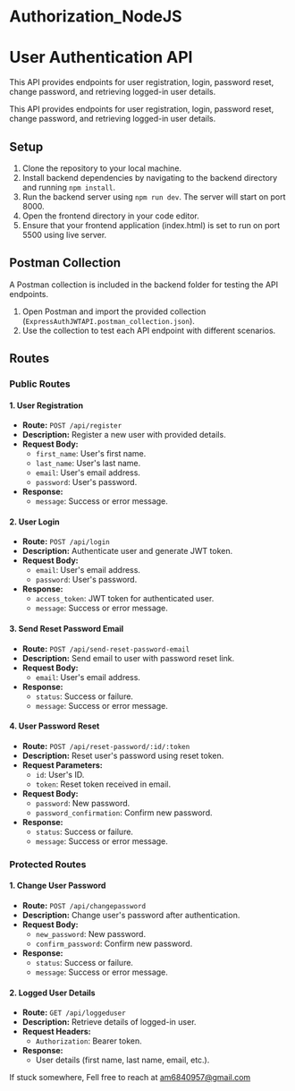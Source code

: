 ﻿# Authorization_NodeJS
# User Authentication API

This API provides endpoints for user registration, login, password reset, change password, and retrieving logged-in user details.

This API provides endpoints for user registration, login, password reset, change password, and retrieving logged-in user details.

## Setup

1. Clone the repository to your local machine.
2. Install backend dependencies by navigating to the backend directory and running `npm install`.
3. Run the backend server using `npm run dev`. The server will start on port 8000.
4. Open the frontend directory in your code editor.
5. Ensure that your frontend application (index.html) is set to run on port 5500 using live server.

## Postman Collection

A Postman collection is included in the backend folder for testing the API endpoints.

1. Open Postman and import the provided collection (`ExpressAuthJWTAPI.postman_collection.json`).
2. Use the collection to test each API endpoint with different scenarios.

## Routes

### Public Routes

#### 1. User Registration

- **Route:** `POST /api/register`
- **Description:** Register a new user with provided details.
- **Request Body:**
  - `first_name`: User's first name.
  - `last_name`: User's last name.
  - `email`: User's email address.
  - `password`: User's password.
- **Response:** 
  - `message`: Success or error message.

#### 2. User Login

- **Route:** `POST /api/login`
- **Description:** Authenticate user and generate JWT token.
- **Request Body:**
  - `email`: User's email address.
  - `password`: User's password.
- **Response:**
  - `access_token`: JWT token for authenticated user.
  - `message`: Success or error message.

#### 3. Send Reset Password Email

- **Route:** `POST /api/send-reset-password-email`
- **Description:** Send email to user with password reset link.
- **Request Body:**
  - `email`: User's email address.
- **Response:**
  - `status`: Success or failure.
  - `message`: Success or error message.

#### 4. User Password Reset

- **Route:** `POST /api/reset-password/:id/:token`
- **Description:** Reset user's password using reset token.
- **Request Parameters:**
  - `id`: User's ID.
  - `token`: Reset token received in email.
- **Request Body:**
  - `password`: New password.
  - `password_confirmation`: Confirm new password.
- **Response:**
  - `status`: Success or failure.
  - `message`: Success or error message.

### Protected Routes

#### 1. Change User Password

- **Route:** `POST /api/changepassword`
- **Description:** Change user's password after authentication.
- **Request Body:**
  - `new_password`: New password.
  - `confirm_password`: Confirm new password.
- **Response:**
  - `status`: Success or failure.
  - `message`: Success or error message.

#### 2. Logged User Details

- **Route:** `GET /api/loggeduser`
- **Description:** Retrieve details of logged-in user.
- **Request Headers:**
  - `Authorization`: Bearer token.
- **Response:**
  - User details (first name, last name, email, etc.).


If stuck somewhere, Fell free to reach at [am6840957@gmail.com](am6840957@gmail.com)


